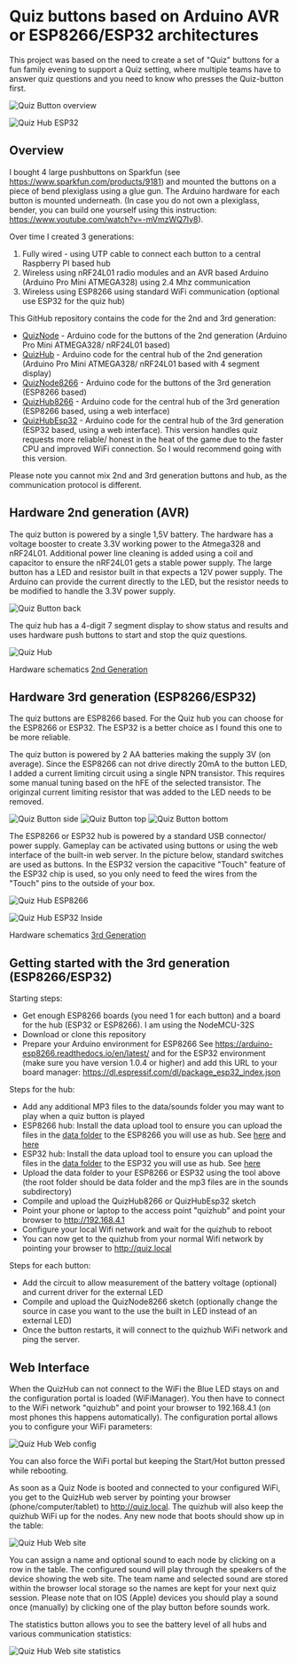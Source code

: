 # Quiz buttons based on Arduino AVR or ESP8266/ESP32 architectures

This project was based on the need to create a set of "Quiz" buttons for a fun family evening to support a Quiz setting, where multiple teams have to answer quiz questions and you need to know who presses the Quiz-button first.

![Quiz Button overview](img/QuizButtonOverview.jpeg?raw=true "Quiz Button Overview")

![Quiz Hub ESP32](img/QuizHubEsp32Outside.png?raw=true "Quiz Hub ESP32")

## Overview

I bought 4 large pushbuttons on Sparkfun (see https://www.sparkfun.com/products/9181) and mounted the buttons 
on a piece of bend plexiglass using a glue gun. The Arduino hardware for each button is mounted underneath. 
(In case you do not own a plexiglass, bender, you can build one yourself using this instruction: https://www.youtube.com/watch?v=-mVmzWQ7Iy8). 

Over time I created 3 generations:
1. Fully wired - using UTP cable to connect each button to a central Raspberry PI based hub
2. Wireless using nRF24L01 radio modules and an AVR based Arduino (Arduino Pro Mini ATMEGA328) using 2.4 Mhz communication
3. Wireless using ESP8266 using standard WiFi communication (optional use ESP32 for the quiz hub)

This GitHub repository contains the code for the 2nd and 3rd generation:
- [QuizNode](QuizNode) - Arduino code for the buttons of the 2nd generation (Arduino Pro Mini ATMEGA328/ nRF24L01 based)
- [QuizHub](QuizHub) - Arduino code for the central hub of the 2nd generation (Arduino Pro Mini ATMEGA328/ nRF24L01 based with 4 segment display)
- [QuizNode8266](QuizNode8266) - Arduino code for the buttons of the 3rd generation (ESP8266 based)
- [QuizHub8266](QuizHub8266) - Arduino code for the central hub of the 3rd generation (ESP8266 based, using a web interface)
- [QuizHubEsp32](QuizHubEsp32) - Arduino code for the central hub of the 3rd generation (ESP32 based, using a web interface). This version handles quiz requests more reliable/ honest in the heat of the game due to the 
faster CPU and improved WiFi connection. So I would recommend going with this version.

Please note you cannot mix 2nd and 3rd generation buttons and hub, as the communication protocol is different.

## Hardware 2nd generation (AVR)

The quiz button is powered by a single 1,5V battery. The hardware has a voltage booster to create 3.3V working power to the Atmega328 and nRF24L01. Additional power line cleaning is added using a coil and capacitor to ensure the nRF24L01 gets a stable power supply. The large button has a LED and resistor built in that expects a 12V power supply. The Arduino can provide the current directly to the LED, but the resistor needs to be modified to handle the 3.3V power supply.

![Quiz Button back](img/QuizButton_AVR.png?raw=true "Quiz Button back")

The quiz hub has a 4-digit 7 segment display to show status and results and uses hardware push buttons to start and stop the quiz questions.

![Quiz Hub](img/QuizHub_AVR.png?raw=true "Quiz Hub")

Hardware schematics [2nd Generation](Schematics/2ndGeneration.pdf)


## Hardware 3rd generation (ESP8266/ESP32)

The quiz buttons are ESP8266 based. For the Quiz hub you can choose for the ESP8266 or ESP32. The ESP32 is a better choice as I found this one to be more reliable.

The quiz button is powered by 2 AA batteries making the supply 3V (on average). Since the ESP8266 can not drive directly 20mA to the button LED, I added a current limiting circuit using a single NPN transistor. This requires some manual tuning based on the hFE of the selected transistor. The originzal current limiting resistor that was added to the LED needs to be removed.

![Quiz Button side](img/QuizButtonSide.jpeg?raw=true "Quiz Button back")
![Quiz Button top](img/QuizButtonTop.jpeg?raw=true "Quiz Button back")
![Quiz Button bottom](img/QuizButtonBottom.jpeg?raw=true "Quiz Button back")

The ESP8266 or ESP32 hub is powered by a standard USB connector/ power supply. Gameplay can be activated using buttons or using the web interface of the built-in web server. In the picture below, standard switches are used
as buttons. In the ESP32 version the capacitive "Touch" feature of the ESP32 chip is used, so you only need to
feed the wires from the "Touch" pins to the outside of your box.

![Quiz Hub ESP8266](img/QuizHub_ESP8266.png?raw=true "Quiz Hub ESP8266")

![Quiz Hub ESP32 Inside](img/QuizHubEsp32Inside.png?raw=true "Quiz Hub ESP32 Inside")

Hardware schematics [3rd Generation](Schematics/3rdGeneration.pdf)

## Getting started with the 3rd generation (ESP8266/ESP32)

Starting steps:
- Get enough ESP8266 boards (you need 1 for each button) and a board for the hub (ESP32 or ESP8266). I am using the NodeMCU-32S
- Download or clone this repository
- Prepare your Arduino environment for ESP8266 See https://arduino-esp8266.readthedocs.io/en/latest/ and for the ESP32 environment (make sure you have version 1.0.4 or higher) and add this URL to your board manager: https://dl.espressif.com/dl/package_esp32_index.json

Steps for the hub:
- Add any additional MP3 files to the data/sounds folder you may want to play when a quiz button is played
- ESP8266 hub: Install the data upload tool to ensure you can upload the files in the [data folder](QuizHub8266/data) to the ESP8266 you will use as hub. See [here](https://arduino-esp8266.readthedocs.io/en/latest/filesystem.html) and [here](
https://github.com/earlephilhower/arduino-esp8266littlefs-plugin/releases)
- ESP32 hub:  Install the data upload tool to ensure you can upload the files in the [data folder](QuizHubEsp32/data) to the ESP32 you will use as hub. See [here](https://randomnerdtutorials.com/install-esp32-filesystem-uploader-arduino-ide/)
- Upload the data folder to your ESP8266 or ESP32 using the tool above (the root folder should be data folder and the mp3 files are in the sounds subdirectory)
- Compile and upload the QuizHub8266 or QuizHubEsp32 sketch
- Point your phone or laptop to the access point "quizhub" and point your browser to http://192.168.4.1
- Configure your local Wifi network and wait for the quizhub to reboot
- You can now get to the quizhub from your normal Wifi network by pointing your browser to http://quiz.local

Steps for each button:
- Add the circuit to allow measurement of the battery voltage (optional) and current driver for the external LED
- Compile and upload the QuizNode8266 sketch (optionally change the source in case you want to the use the built in LED instead of an external LED)
- Once the button restarts, it will connect to the quizhub WiFi network and ping the server.

## Web Interface

When the QuizHub can not connect to the WiFi the Blue LED stays on and the configuration portal is loaded (WiFiManager). You then have to connect to the WiFi network "quizhub" and point your browser to 192.168.4.1 (on most phones this happens automatically). The configuration portal allows you to configure your WiFi parameters:

![Quiz Hub Web config](img/QuizHubWebConfig.png?raw=true "Quiz Hub Web Config")

You can also force the WiFi portal but keeping the Start/Hot button pressed while rebooting.

As soon as a Quiz Node is booted and connected to your configured WiFi, you get to the QuizHub web server by pointing your browser (phone/computer/tablet) to http://quiz.local. The quizhub will also keep the quizhub WiFi
up for the nodes. Any new node that boots should show up in the table:

![Quiz Hub Web site](img/QuizHubWeb.png?raw=true "Quiz Hub Web Site")

You can assign a name and optional sound to each node by clicking on a row in the table. The configured sound will play through the speakers of the device showing the web site. The team name and selected sound are stored within the browser local storage so the names are kept for your next quiz session. 
Please note that on IOS (Apple) devices you should play a sound once (manually) by clicking one of the play button before sounds work.

The statistics button allows you to see the battery level of all hubs and various communication statistics:

![Quiz Hub Web site statistics](img/QuizHubWebStats.png?raw=true "Quiz Hub Web Site Stats")
